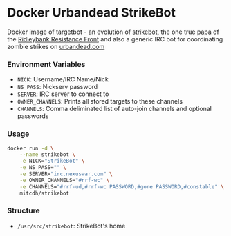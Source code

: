# Docker Urbandead StrikeBot

Docker image of targetbot - an evolution of [strikebot](https://github.com/mitcdh/docker-strikebot), the one true papa of the [Ridleybank Resistance Front](http://wiki.urbandead.com/index.php/The_Ridleybank_Resistance_Front) and also a generic IRC bot for coordinating zombie strikes on [urbandead.com](urbandead.com)

### Environment Variables

* `NICK`: Username/IRC Name/Nick 
* `NS_PASS`: Nickserv password
* `SERVER`: IRC server to connect to
* `OWNER_CHANNELS`: Prints all stored targets to these channels
* `CHANNELS`: Comma deliminated list of auto-join channels and optional passwords


### Usage
````bash
docker run -d \
    --name strikebot \
    -e NICK="StrikeBot" \
    -e NS_PASS="" \
    -e SERVER="irc.nexuswar.com" \
    -e OWNER_CHANNELS="#rrf-wc" \
    -e CHANNELS="#rrf-ud,#rrf-wc PASSWORD,#gore PASSWORD,#constable" \
    mitcdh/strikebot
````

### Structure
* `/usr/src/strikebot`: StrikeBot's home

